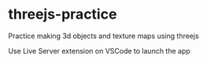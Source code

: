 # threejs-practice
Practice making 3d objects and texture maps using threejs

Use Live Server extension on VSCode to launch the app
